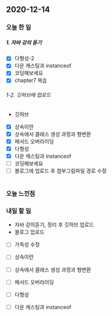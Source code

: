 2020-12-14
--

### 오늘 한 일
##### 1. 자바 강의 듣기

- [x] 다형성-2
- [x] 다운 캐스팅과 instanceof
- [x] 코딩해보세요
- [x] chapter7 복습

###### 1-2. 깃허브에 업로드
- 깃허브
- [x] 상속이란
- [x] 상속에서 클래스 생성 과정과 형변환
- [x] 메서드 오버라이딩
- [x] 다형성
- [x] 다운 캐스팅과 instanceof
- [ ] 코딩해보세요
- [ ] 블로그에 업로드 후 첨부그림파일 경로 수정<br><br>

### 오늘 느낀점

### 내일 할 일
* 자바 강의듣기, 정리 후 깃허브 업로드
* 블로그 업로드
- [ ] 가독성 수정
- [ ] 상속이란
- [ ] 상속에서 클래스 생성 과정과 형변환
- [ ] 메서드 오버라이딩
- [ ] 다형성
- [ ] 다운 캐스팅과 instanceof




